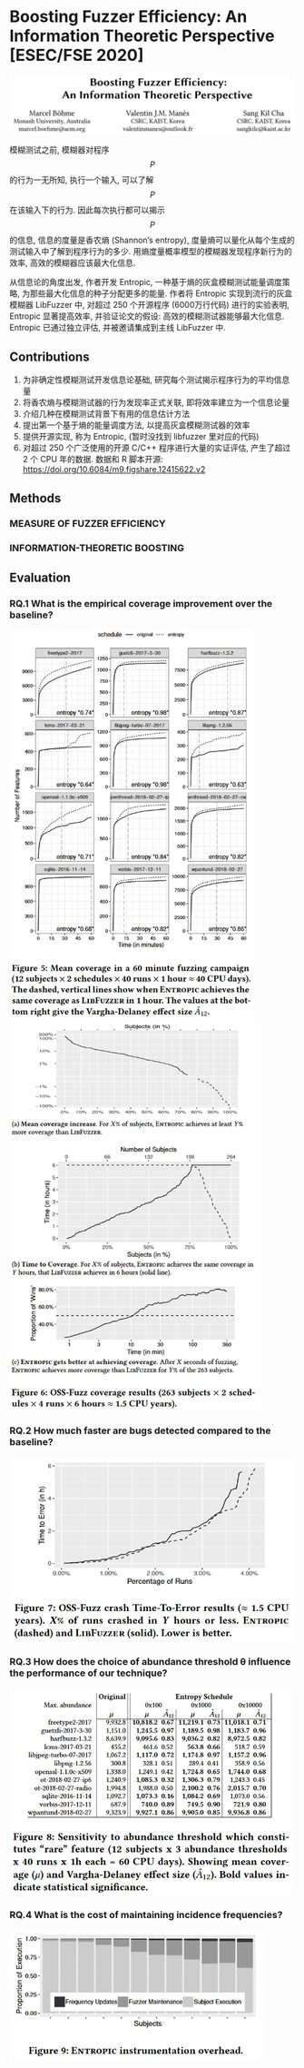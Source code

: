 # Boosting Fuzzer Efficiency: An Information Theoretic Perspective [ESEC/FSE 2020]

![image-20250321101144473](assets/image-20250321101144473.png)

模糊测试之前, 模糊器对程序 $$P$$ 的行为一无所知, 执行一个输入, 可以了解 $$P$$ 在该输入下的行为. 因此每次执行都可以揭示 $$P$$ 的信息, 信息的度量是香农熵 (Shannon’s entropy), 度量熵可以量化从每个生成的测试输入中了解到程序行为的多少. 用熵度量概率模型的模糊器发现程序新行为的效率, 高效的模糊器应该最大化信息. 

从信息论的角度出发, 作者开发 Entropic, 一种基于熵的灰盒模糊测试能量调度策略, 为那些最大化信息的种子分配更多的能量. 作者将 Entropic 实现到流行的灰盒模糊器 LibFuzzer 中, 对超过 250 个开源程序 (6000万行代码) 进行的实验表明, Entropic 显著提高效率, 并验证论文的假设: 高效的模糊测试器能够最大化信息. Entropic 已通过独立评估, 并被邀请集成到主线 LibFuzzer 中.



## Contributions

1. 为非确定性模糊测试开发信息论基础, 研究每个测试揭示程序行为的平均信息量
2. 将香农熵与模糊测试器的行为发现率正式关联, 即将效率建立为一个信息论量
3. 介绍几种在模糊测试背景下有用的信息估计方法
4. 提出第一个基于熵的能量调度方法, 以提高灰盒模糊测试器的效率
5. 提供开源实现, 称为 Entropic, (暂时没找到 libfuzzer 里对应的代码)
6. 对超过 250 个广泛使用的开源 C/C++ 程序进行大量的实证评估, 产生了超过 2 个 CPU 年的数据. 数据和 R 脚本开源: https://doi.org/10.6084/m9.figshare.12415622.v2



## Methods

### MEASURE OF FUZZER EFFICIENCY







### INFORMATION-THEORETIC BOOSTING







## Evaluation

### RQ.1 What is the empirical coverage improvement over the baseline?

<img src="assets/image-20250321145251708.png" alt="image-20250321145251708" style="zoom: 67%;" />

<img src="assets/image-20250321145412742.png" alt="image-20250321145412742" style="zoom: 67%;" />



### RQ.2 How much faster are bugs detected compared to the baseline?

<img src="assets/image-20250321145707842.png" alt="image-20250321145707842" style="zoom:67%;" />



### RQ.3 How does the choice of abundance threshold θ influence the performance of our technique?

<img src="assets/image-20250321150109324.png" alt="image-20250321150109324" style="zoom:67%;" />



### RQ.4 What is the cost of maintaining incidence frequencies?

<img src="assets/image-20250321152517532.png" alt="image-20250321152517532" style="zoom:67%;" />

